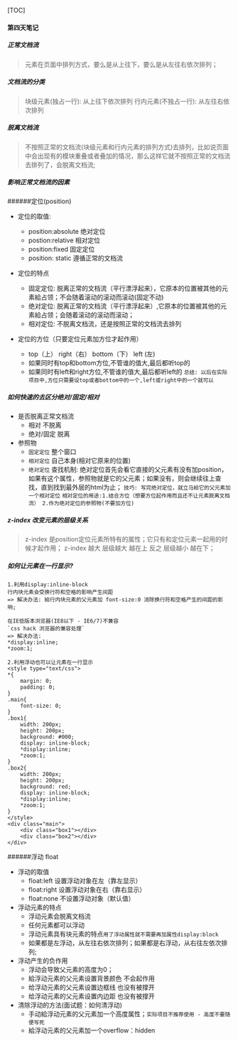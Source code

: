 [TOC]
#### 第四天笔记
##### 正常文档流
> 元素在页面中排列方式，要么是从上往下，要么是从左往右依次排列；

##### 文档流的分类
> 块级元素(独占一行): 从上往下依次排列
> 行内元素(不独占一行): 从左往右依次排列

##### 脱离文档流
> 不按照正常的文档流(块级元素和行内元素的排列方式)去排列，比如说页面中会出现有的模块重叠或者叠加的情况，那么这样它就不按照正常的文档流去排列了，会脱离文档流;

##### 影响正常文档流的因素
######定位(position)
- 定位的取值: 
	- position:absolute  绝对定位
	- postion:relative 相对定位
	- position:fixed 固定定位
	- position: static  遵循正常的文档流

- 定位的特点
	- 固定定位: 脱离正常的文档流（平行漂浮起来），它原本的位置被其他的元素給占领；不会随着滚动的滚动而滚动(固定不动)
	- 绝对定位: 脱离正常的文档流（平行漂浮起来）,它原本的位置被其他的元素給占领；会随着滚动的滚动而滚动；
	- 相对定位: 不脱离文档流，还是按照正常的文档流去排列

- 定位的方位（只要定位元素加方位才起作用）
	-  top（上） right（右）  bottom（下）  left (左)
	-  如果同时有top和bottom方位,不管谁的值大,最后都听top的
	-  如果同时有left和right方位,不管谁的值大,最后都听left的
`总结: 以后在实际项目中,方位只需要设top或者bottom中的一个,left或right中的一个就可以`

#####  如何快速的去区分绝对/固定/相对
- 是否脱离正常文档流
	-  相对   不脱离
	-  绝对/固定  脱离
- 参照物
  -  `固定定位`   整个窗口
  -  `相对定位`   自己本身(相对它原来的位置) 
  -  `绝对定位`   查找机制: 绝对定位首先会看它直接的父元素有没有加position，如果有这个属性，参照物就是它的父元素；如果没有，则会继续往上查找，直到找到最外层的html为止；
  `技巧: 写完绝对定位，就立马給它的父元素加一个相对定位`
  `相对定位的用途:1.结合方位（想要方位起作用而且还不让元素脱离文档流） 2.作为绝对定位的参照物(不要加方位)`
  
##### z-index   改变元素的层级关系
> z-index 是position定位元素所特有的属性；它只有和定位元素一起用的时候才起作用；
> z-index 越大 层级越大 越在上 反之 层级越小 越在下；


##### 如何让元素在一行显示?
```
1.利用display:inline-block
行内块元素会受换行符和空格的影响产生间距  
=> 解决办法: 給行内块元素的父元素加 font-size:0 消除换行符和空格产生的间距的影响;

在IE低版本浏览器(IE8以下 - IE6/7)不兼容  
`css hack 浏览器的兼容处理`
=> 解决办法: 
*display:inline;
*zoom:1;

2.利用浮动也可以让元素在一行显示
<style type="text/css">
*{
    margin: 0;
    padding: 0;
}
.main{
    font-size: 0;
}
.box1{
    width: 200px;
    height: 200px;
    background: #000;
    display: inline-block;
    *display:inline;
	*zoom:1;
}
.box2{
    width: 200px;
    height: 200px;
    background: red;
    display: inline-block;
    *display:inline;
	*zoom:1;
}
</style>
<div class="main">
    <div class="box1"></div>
    <div class="box2"></div>
</div>
```
######浮动 float
- 浮动的取值
	-  float:left 设置浮动对象在左（靠左显示）
	-  float:right 设置浮动对象在右（靠右显示）
	-  float:none 不设置浮动对象（默认值）
- 浮动元素的特点
	- 浮动元素会脱离文档流
	-  任何元素都可以浮动
	-  浮动元素具有块元素的特点`用了浮动属性就不需要再加属性display:block`
	-  如果都是左浮动，从左往右依次排列；如果都是右浮动，从右往左依次排列;
-  浮动产生的负作用
	- 浮动会导致父元素的高度为0；
	- 給浮动元素的父元素设置背景颜色  不会起作用
	- 给浮动元素的父元素设置边框线 也没有被撑开
	- 给浮动元素的父元素设置内边距  也没有被撑开
- 清除浮动的方法(面试题：如何清浮动)
	- 	手动給浮动元素的父元素加一个高度属性；`实际项目不推荐使用 - 高度不要随便写死`  
	- 	給浮动元素的父元素加一个overflow：hidden  